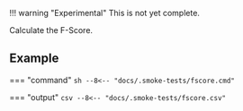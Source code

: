 !!! warning "Experimental"
    This is not yet complete.

Calculate the F-Score. 

## Example

=== "command"
    ```sh
    --8<-- "docs/.smoke-tests/fscore.cmd"
    ```

=== "output"
    ```csv
    --8<-- "docs/.smoke-tests/fscore.csv"
    ```